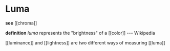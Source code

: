 # Luma

**see** [[chroma]]

**definition** _luma_ represents the "brightness" of a [[color]] --- Wikipedia

[[luminance]] and [[lightness]] are two different ways of measuring [[luma]]

